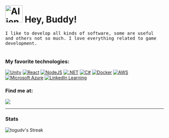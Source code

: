 
<h1 ><img src="https://raw.githubusercontent.com/Tarikul-Islam-Anik/Animated-Fluent-Emojis/master/Emojis/Smilies/Alien%20Monster.png" alt="Alien Monster" width="55" height="55"/> Hey, Buddy!</h1>
<div >
  
</div>
<p>
  <samp>I like to develop all kinds of software, some are useful and others not so much. I love everything related to game development.
  </samp>
  <br> <br>
  <h3>My favorite technologies:</h3>
  
  [![Unity](https://img.shields.io/badge/Unity-%23000000.svg?logo=unity&logoColor=white)](#)
  [![React](https://img.shields.io/badge/React-%2320232a.svg?logo=react&logoColor=%2361DAFB)](#)
  [![NodeJS](https://img.shields.io/badge/Node.js-6DA55F?logo=node.js&logoColor=white)](#)
  [![.NET](https://img.shields.io/badge/.NET-512BD4?logo=dotnet&logoColor=fff)](#)
  [![C#](https://custom-icon-badges.demolab.com/badge/C%23-%23239120.svg?logo=cshrp&logoColor=white)](#)
  [![Docker](https://img.shields.io/badge/Docker-2496ED?logo=docker&logoColor=fff)](#)
  [![AWS](https://img.shields.io/badge/AWS-%23FF9900.svg?logo=amazon-web-services&logoColor=white)](#)
  [![Microsoft Azure](https://custom-icon-badges.demolab.com/badge/Microsoft%20Azure-0089D6?logo=msazure&logoColor=white)](#)
  [![LinkedIn Learning](https://custom-icon-badges.demolab.com/badge/LinkedIn%20Learning-0A66C2?logo=linkedin-white&logoColor=fff)](#)
  
</p>

<h3>Find me at:</h3>


<a href="https://www.linkedin.com/in/cesar-villegas/"><img src="https://camo.githubusercontent.com/743e90bfd43f3a5240288c1e92ca222bc2550b6d4049f39817a0aa6e82536cb0/68747470733a2f2f637573746f6d2d69636f6e2d6261646765732e64656d6f6c61622e636f6d2f62616467652f4c696e6b6564496e2d3041363643323f6c6f676f3d6c696e6b6564696e2d7768697465266c6f676f436f6c6f723d666666"/></a>


<hr>
<h3>Stats</h3>

![togudv's Streak](https://github-readme-streak-stats.herokuapp.com/?user=togudv&theme=dracula&hide_border=true)


